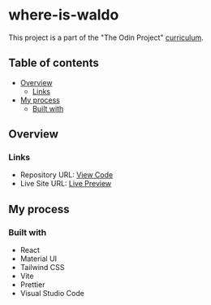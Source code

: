 # where-is-waldo

This project is a part of the "The Odin Project" [curriculum](https://www.theodinproject.com/).

## Table of contents

- [Overview](#overview)
  - [Links](#links)
- [My process](#my-process)
  - [Built with](#built-with)

## Overview

### Links

- Repository URL: [View Code](https://github.com/romaleks/Shopping-Cart)
- Live Site URL: [Live Preview](https://romaleks.github.io/Shopping-Cart/)

## My process

### Built with

- React
- Material UI
- Tailwind CSS
- Vite
- Prettier
- Visual Studio Code
